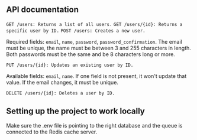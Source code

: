 ## API documentation

`GET /users: Returns a list of all users.`
`GET /users/{id}: Returns a specific user by ID.`
`POST /users: Creates a new user.`

Required fields: `email`, `name`, `password`, `password_confirmation`. The email must be unique, the name must be between 3 and 255 characters in length. Both passwords must be the same and be 8 characters long or more.

`PUT /users/{id}: Updates an existing user by ID.`

Available fields: `email`, `name`. If one field is not present, it won't update that value. If the email changes, it must be unique.

`DELETE /users/{id}: Deletes a user by ID.`

## Setting up the project to work locally

Make sure the .env file is pointing to the right database and the queue is connected to the Redis cache server.